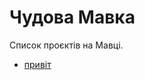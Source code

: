# Чудова Мавка

Список проєктів на Мавці.

- [привіт](https://github.com/mavka-ukr/hello-cloud-pak)
